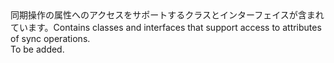 <Namespace Name="Microsoft.WindowsAzure.MobileServices.Sync">
  <Docs>
    <summary><span data-ttu-id="2b27a-101">同期操作の属性へのアクセスをサポートするクラスとインターフェイスが含まれています。</span><span class="sxs-lookup"><span data-stu-id="2b27a-101">Contains classes and interfaces that support access to attributes of sync operations.</span></span></summary> 
    <remarks>To be added.</remarks>
  </Docs>
</Namespace>
